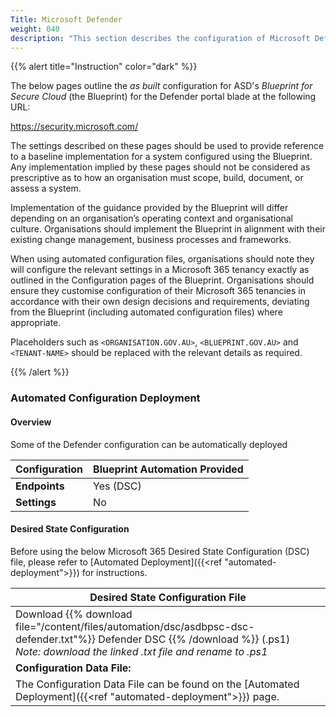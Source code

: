 ```yaml
---
Title: Microsoft Defender
weight: 040
description: "This section describes the configuration of Microsoft Defender associated with systems built according to the guidance provided by ASD's Blueprint for Secure Cloud."
---
```


{{% alert title="Instruction" color="dark" %}}
 
The below pages outline the *as built* configuration for ASD's *Blueprint for Secure Cloud* (the Blueprint) for the Defender portal blade at the following URL: 

https://security.microsoft.com/

The settings described on these pages should be used to provide reference to a baseline implementation for a system configured using the Blueprint. Any implementation implied by these pages should not be considered as prescriptive as to how an organisation must scope, build, document, or assess a system.

Implementation of the guidance provided by the Blueprint will differ depending on an organisation’s operating context and organisational culture. Organisations should implement the Blueprint in alignment with their existing change management, business processes and frameworks.
 
When using automated configuration files, organisations should note they will configure the relevant settings in a Microsoft 365 tenancy exactly as outlined in the Configuration pages of the Blueprint. Organisations should ensure they customise configuration of their Microsoft 365 tenancies in accordance with their own design decisions and requirements, deviating from the Blueprint (including automated configuration files) where appropriate.

Placeholders such as `<ORGANISATION.GOV.AU>`, `<BLUEPRINT.GOV.AU>` and `<TENANT-NAME>` should be replaced with the relevant details as required.

{{% /alert %}}

### Automated Configuration Deployment

#### Overview

Some of the Defender configuration can be automatically deployed

| Configuration | Blueprint Automation Provided |
| ------------- | ----------------------------- |
| **Endpoints** | Yes (DSC)                     |
| **Settings**  | No                            |

#### Desired State Configuration

Before using the below Microsoft 365 Desired State Configuration (DSC) file, please refer to [Automated Deployment]({{<ref "automated-deployment">}}) for instructions.

| Desired State Configuration File                                                                                                                                                           |
| ------------------------------------------------------------------------------------------------------------------------------------------------------------------------------------------ |
| Download {{% download file="/content/files/automation/dsc/asdbpsc-dsc-defender.txt"%}} Defender DSC {{% /download %}} (.ps1) <br> *Note: download the linked .txt file and rename to .ps1* |
| **Configuration Data File:**                                                                                                                                                               |
| The Configuration Data File can be found on the [Automated Deployment]({{<ref "automated-deployment">}}) page.                                                                             |
